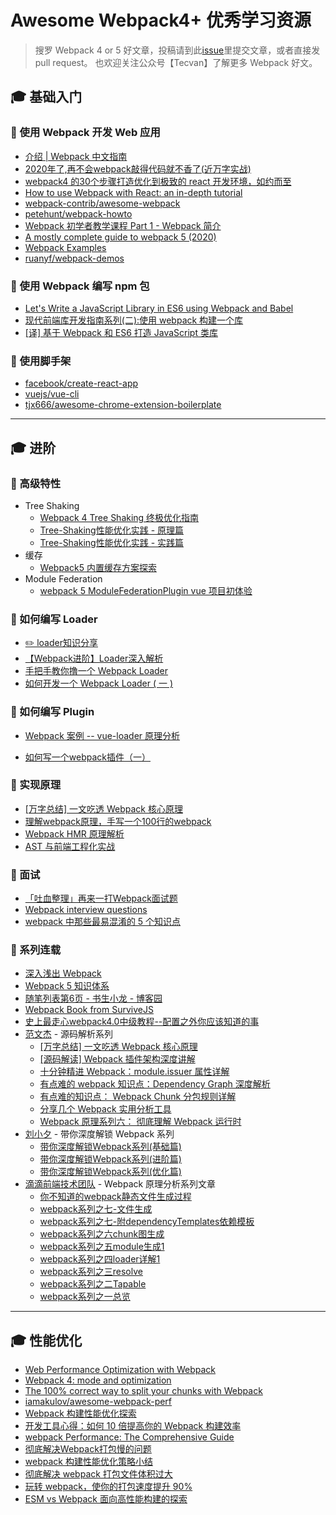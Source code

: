 # Awesome Webpack4+ 优秀学习资源

> 搜罗 Webpack 4 or 5 好文章，投稿请到此[issue](https://github.com/Tecvan-fe/awesome-webpack-zh_cn/issues/1)里提交文章，或者直接发pull request。
> 也欢迎关注公众号【Tecvan】了解更多 Webpack 好文。

## :mortar_board: 基础入门

### :closed_book: 使用 Webpack 开发 Web 应用

- [介绍 | Webpack 中文指南](https://zhaoda.net/webpack-handbook/index.html)
- [2020年了,再不会webpack敲得代码就不香了(近万字实战)](https://juejin.cn/post/6844904031240863758#heading-0)
- [webpack4 的30个步骤打造优化到极致的 react 开发环境，如约而至](https://juejin.cn/post/6844903862898262024#heading-0)
- [How to use Webpack with React: an in-depth tutorial](https://www.freecodecamp.org/news/learn-webpack-for-react-a36d4cac5060/)
- [webpack-contrib/awesome-webpack](https://github.com/webpack-contrib/awesome-webpack)
- [petehunt/webpack-howto](https://github.com/petehunt/webpack-howto/blob/master/README-zh.md)
- [Webpack 初学者教学课程 Part 1 - Webpack 简介](https://github.com/AriaFallah/WebpackTutorial/tree/master/zh-cn/part1)
- [A mostly complete guide to webpack 5 \(2020\)](https://www.valentinog.com/blog/webpack/)
- [Webpack Examples](https://github.com/webpack/webpack/tree/master/examples)
- [ruanyf/webpack-demos](https://github.com/ruanyf/webpack-demos)


### :closed_book: 使用 Webpack 编写 npm 包

- [Let's Write a JavaScript Library in ES6 using Webpack and Babel](https://www.loginradius.com/blog/async/write-a-javascript-library-using-webpack-and-babel/)
- [现代前端库开发指南系列\(二\):使用 webpack 构建一个库](https://juejin.cn/post/6844904021291958286)
- [[译] 基于 Webpack 和 ES6 打造 JavaScript 类库](https://github.com/cssmagic/blog/issues/56)

### :closed_book: 使用脚手架

- [facebook/create-react-app](https://github.com/facebook/create-react-app)
- [vuejs/vue-cli](https://github.com/vuejs/vue-cli)
- [tjx666/awesome-chrome-extension-boilerplate](https://github.com/tjx666/awesome-chrome-extension-boilerplate)

<hr />

## :mortar_board: 进阶

### :closed_book: 高级特性

- Tree Shaking
  - [Webpack 4 Tree Shaking 终极优化指南](https://juejin.cn/post/6844903998634328072)
  - [Tree-Shaking性能优化实践 - 原理篇](https://juejin.cn/post/6844903544756109319)
  - [Tree-Shaking性能优化实践 - 实践篇](https://juejin.cn/post/6844903544760336398)
- 缓存
  - [Webpack5 内置缓存方案探索](https://juejin.cn/post/6847902218570432520)
- Module Federation
  - [webpack 5 ModuleFederationPlugin vue 项目初体验](https://juejin.cn/post/6883408771322740743)

### :closed_book: 如何编写 Loader

- [✏️ loader知识分享](https://juejin.cn/post/6950092728919130126)
- [【Webpack进阶】Loader深入解析](https://zhuanlan.zhihu.com/p/360421184)
- [手把手教你撸一个 Webpack Loader](https://juejin.cn/post/6844903555673882632)
- [如何开发一个 Webpack Loader \( 一 \)](https://github.com/joeyguo/blog/issues/4)

### :closed_book: 如何编写 Plugin

- [Webpack 案例 -- vue-loader 原理分析](https://juejin.cn/post/6937125495439900685)

- [如何写一个webpack插件（一）](https://github.com/lcxfs1991/blog/issues/1)

### :closed_book: 实现原理

- [[万字总结] 一文吃透 Webpack 核心原理](https://mp.weixin.qq.com/s/SbJNbSVzSPSKBe2YStn2Zw)
- [理解webpack原理，手写一个100行的webpack](https://zhuanlan.zhihu.com/p/58151131)
- [Webpack HMR 原理解析](https://zhuanlan.zhihu.com/p/30669007)
- [AST 与前端工程化实战](https://mp.weixin.qq.com/s/2ACQ0KwdB0ph3sqj2iK-uA)

### :closed_book: 面试

- [「吐血整理」再来一打Webpack面试题](https://juejin.cn/post/6844904094281236487#heading-0)
- [Webpack interview questions](https://github.com/styopdev/webpack-interview-questions)
- [webpack 中那些最易混淆的 5 个知识点](https://juejin.cn/post/6844904007362674701)

### :closed_book: 系列连载

- [深入浅出 Webpack](https://webpack.wuhaolin.cn/)
- [Webpack 5 知识体系](https://gitmind.cn/app/doc/fac1c196e29b8f9052239f16cff7d4c7)
- [随笔列表第6页 - 书生小龙 - 博客园](https://www.cnblogs.com/QH-Jimmy/default.html?page=6)
- [Webpack Book from SurviveJS](https://survivejs.com/webpack/foreword/) 
- [史上最走心webpack4.0中级教程--配置之外你应该知道的事](https://www.cnblogs.com/dashnowords/p/9572755.html)
- [范文杰](https://www.zhihu.com/people/tec-van/posts) - 源码解析系列
  - [[万字总结] 一文吃透 Webpack 核心原理](https://mp.weixin.qq.com/s/SbJNbSVzSPSKBe2YStn2Zw)
  - [[源码解读] Webpack 插件架构深度讲解](https://mp.weixin.qq.com/s/tXkGx6Ckt9ucT2o8tNM-8w)
  - [十分钟精进 Webpack：module.issuer 属性详解](https://mp.weixin.qq.com/s/QkXFOHNpL0PRQtCcWIaX-g)
  - [有点难的 webpack 知识点：Dependency Graph 深度解析](https://mp.weixin.qq.com/s/kr73Epnn6wAx9DH7KRVUaA)
  - [有点难的知识点： Webpack Chunk 分包规则详解](https://mp.weixin.qq.com/s/dFrRY_ntUwmIOXzs8TYcFQ)
  - [分享几个 Webpack 实用分析工具](https://mp.weixin.qq.com/s/A0udBhvNoA0o-kX1B0rt9A)
  - [Webpack 原理系列六： 彻底理解 Webpack 运行时](https://mp.weixin.qq.com/s/nkBvbwpzeb0fzG02HXta8A)
- [刘小夕](https://juejin.cn/user/3368559358523944) - 带你深度解锁 Webpack 系列
  - [带你深度解锁Webpack系列\(基础篇\)](https://juejin.cn/post/6844904079219490830)
  - [带你深度解锁Webpack系列\(进阶篇\)](https://juejin.cn/post/6844904084927938567)
  - [带你深度解锁Webpack系列\(优化篇\)](https://juejin.cn/post/6844904093463347208)
- [滴滴前端技术团队](https://juejin.cn/team/6943816493473726472/posts) - Webpack 原理分析系列文章
  - [你不知道的webpack静态文件生成过程](https://juejin.cn/post/6959449526197288996)
  - [webpack系列之七-文件生成](https://juejin.cn/post/6844903925179482119)
  - [webpack系列之七-附dependencyTemplates依赖模板](https://juejin.cn/post/6844903925171093518)
  - [webpack系列之六chunk图生成](https://juejin.cn/post/6844903864592777229)
  - [webpack系列之五module生成1](https://juejin.cn/post/6844903830266576909)
  - [webpack系列之四loader详解1](https://juejin.cn/post/6844903780769595405)
  - [webpack系列之三resolve](https://juejin.cn/post/6844903779712630797)
  - [webpack系列之二Tapable](https://juejin.cn/post/6844903750729990152)
  - [webpack系列之一总览](https://juejin.cn/post/6844903726981840904)

<hr />

## :mortar_board: 性能优化

- [Web Performance Optimization with Webpack](https://developers.google.com/web/fundamentals/performance/webpack/)
- [Webpack 4: mode and optimization](https://medium.com/webpack/webpack-4-mode-and-optimization-5423a6bc597a)
- [The 100\% correct way to split your chunks with Webpack](https://medium.com/hackernoon/the-100-correct-way-to-split-your-chunks-with-webpack-f8a9df5b7758)
- [iamakulov/awesome-webpack-perf](https://github.com/iamakulov/awesome-webpack-perf)
- [Webpack 构建性能优化探索](https://github.com/pigcan/blog/issues/1)
- [开发工具心得：如何 10 倍提高你的 Webpack 构建效率](https://segmentfault.com/a/1190000005770042)
- [webpack Performance: The Comprehensive Guide](https://github.com/lcxfs1991/blog/issues/15)
- [彻底解决Webpack打包慢的问题](https://segmentfault.com/a/1190000006087638)
- [webpack 构建性能优化策略小结](https://segmentfault.com/a/1190000007891318)
- [彻底解决 webpack 打包文件体积过大](https://www.jianshu.com/p/a64735eb0e2b)
- [玩转 webpack，使你的打包速度提升 90\%](https://juejin.cn/post/6844904071736852487)
- [ESM vs Webpack 面向高性能构建的探索](https://juejin.cn/post/6947890290896142350)